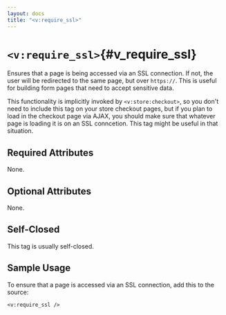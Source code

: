 ```yaml
---
layout: docs
title: "<v:require_ssl>"
---
```


# `<v:require_ssl>`{#v_require_ssl}

Ensures that a page is being accessed via an SSL connection. If not, the
user will be redirected to the same page, but over `https://`. This is
useful for building form pages that need to accept sensitive data.

This functionality is implicitly invoked by `<v:store:checkout>`, so you
don't need to include this tag on your store checkout pages, but if you
plan to load in the checkout page via AJAX, you should make sure that
whatever page is loading it is on an SSL conncetion. This tag might be
useful in that situation.

## Required Attributes

None.

## Optional Attributes

None.

## Self-Closed

This tag is usually self-closed.

## Sample Usage

To ensure that a page is accessed via an SSL connection, add this to the
source:

    <v:require_ssl />

